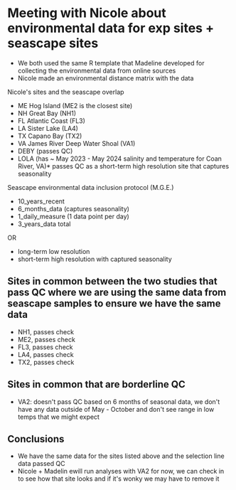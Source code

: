 # Meeting with Nicole about environmental data for exp sites + seascape sites
- We both used the same R template that Madeline developed for collecting the environmental data from online sources
- Nicole made an environmental distance matrix with the data

Nicole's sites and the seascape overlap
- ME Hog Island (ME2 is the closest site)
- NH Great Bay (NH1)
- FL Atlantic Coast (FL3)
- LA Sister Lake (LA4)
- TX Capano Bay (TX2)
- VA James River Deep Water Shoal (VA1)
- DEBY (passes QC)
- LOLA (has ~ May 2023 - May 2024 salinity and temperature for Coan River, VA)* passes QC as a short-term high resolution site that captures seasonality

Seascape environmental data inclusion protocol (M.G.E.)
- 10_years_recent
- 6_months_data (captures seasonality)
- 1_daily_measure (1 data point per day)
- 3_years_data total

OR 

- long-term low resolution
- short-term high resolution with captured seasonality

## Sites in common between the two studies that pass QC where we are using the same data from seascape samples to ensure we have the same data
- NH1, passes check
- ME2, passes check
- FL3, passes check
- LA4, passes check
- TX2, passes check

## Sites in common that are borderline QC
- VA2: doesn't pass QC based on 6 months of seasonal data, we don't have any data outside of May - October and don't see range in low temps that we might expect

## Conclusions
- We have the same data for the sites listed above and the selection line data passed QC
- Nicole + Madelin ewill run analyses with VA2 for now, we can check in to see how that site looks and if it's wonky we may have to remove it



